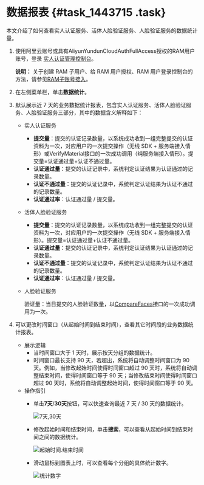 # 数据报表 {#task_1443715 .task}

本文介绍了如何查看实人认证服务、活体人脸验证服务、人脸验证服务的数据统计量。

1.  使用阿里云账号或具有AliyunYundunCloudAuthFullAccess授权的RAM用户账号，登录 [实人认证管理控制台](https://yundun.console.aliyun.com/?p=cloudauth)。 

    **说明：** 关于创建 RAM 子用户、给 RAM 用户授权、RAM 用户登录控制台的方法，请参见[RAM子账号接入](../../../../cn.zh-CN/实人认证/集成指南/服务端接入/RAM子账号接入.md#)。

2.  在左侧菜单栏，单击**数据统计**。
3.  默认展示近 7 天的业务数据统计报表，包含实人认证服务、活体人脸验证服务、人脸验证服务三部分，其中的数据含义解释如下： 
    -   实人认证服务
        -   **提交量**：提交的认证记录数量，以系统成功收到一组完整提交的认证资料为一次，对应用户的一次提交操作（无线 SDK + 服务端接入情形）或VerifyMaterial接口的一次成功调用（纯服务端接入情形）。提交量=认证通过量+认证不通过量。
        -   **认证通过量**：提交的认证记录中，系统判定认证结果为认证通过的记录数量。
        -   **认证不通过量**：提交的认证记录中，系统判定认证结果为认证不通过的记录数量。
        -   **认证通过率**：认证通过量 / 提交量。
    -   活体人脸验证服务
        -   **提交量**：提交的认证记录数量，以系统成功收到一组完整提交的认证资料为一次，对应用户的一次提交操作（无线 SDK + 服务端接入情形）。提交量=认证通过量+认证不通过量。
        -   **认证通过量**：提交的认证记录中，系统判定认证结果为认证通过的记录数量。
        -   **认证不通过量**：提交的认证记录中，系统判定认证结果为认证不通过的记录数量。
        -   **认证通过率**：认证通过量 / 提交量。
    -   人脸验证服务

        验证量：当日提交的人脸验证数量，以[CompareFaces](../../../../cn.zh-CN/人脸比对验证/人脸比对验证接口.md#)接口的一次成功调用为一次。

4.  可以更改时间窗口（从起始时间到结束时间），查看其它时间段的业务数据统计报表。 
    -   展示逻辑
        -   当时间窗口大于 1 天时，展示按天分组的数据统计。
        -   时间窗口最长支持 90 天，若超出，系统将自动调整时间窗口为 90 天。例如，当修改起始时间使得时间窗口超过 90 天时，系统将自动调整结束时间，使得时间窗口等于 90 天；当修改结束时间使得时间窗口超过 90 天时，系统将自动调整起始时间，使得时间窗口等于 90 天。
    -   操作指引
        -   单击**7天**/**30天**按钮，可以快速查询最近 7 天 / 30 天的数据统计。

            ![7天,30天](http://static-aliyun-doc.oss-cn-hangzhou.aliyuncs.com/assets/img/1148623/156568984353901_zh-CN.png)

        -   修改起始时间和结束时间，单击**搜索**，可以查看从起始时间到结束时间之间的数据统计。

            ![起始时间.结束时间](http://static-aliyun-doc.oss-cn-hangzhou.aliyuncs.com/assets/img/1148623/156568984353903_zh-CN.png)

        -   滑动鼠标到图表上时，可以查看每个分组的具体统计数字。

            ![统计数字](http://static-aliyun-doc.oss-cn-hangzhou.aliyuncs.com/assets/img/1148623/156568984453904_zh-CN.png)


